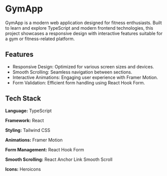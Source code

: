 # GymApp

GymApp is a modern web application designed for fitness enthusiasts. Built to learn and explore TypeScript and modern frontend technologies, this project showcases a responsive design with interactive features suitable for a gym or fitness-related platform.

## Features

- Responsive Design: Optimized for various screen sizes and devices.
- Smooth Scrolling: Seamless navigation between sections.
- Interactive Animations: Engaging user experience with Framer Motion.
- Form Validation: Efficient form handling using React Hook Form.

## Tech Stack

**Language:** TypeScript

**Framework:** React

**Styling:** Tailwind CSS

**Animations:** Framer Motion

**Form Management:** React Hook Form

**Smooth Scrolling:** React Anchor Link Smooth Scroll

**Icons:** Heroicons
